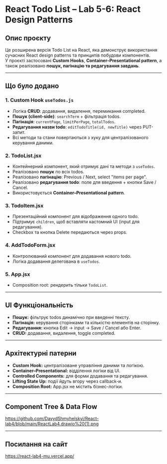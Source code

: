 # React Todo List – Lab 5-6: React Design Patterns

## Опис проєкту
Це розширена версія Todo List на React, яка демонструє використання сучасних React design patterns та принципів побудови компонентів.  
У проєкті застосовані **Custom Hooks**, **Container–Presentational pattern**, а також реалізовано **пошук, пагінацію та редагування завдань**.

---

## Що було додано

### 1. Custom Hook `useTodos.js`
- Логіка **CRUD**: додавання, видалення, перемикання completed.
- **Пошук (client-side)**: `searchTerm` + фільтрація todos.
- **Пагінація**: `currentPage`, `limitPerPage`, `totalTodos`.
- **Редагування назви todo**: `editTodoTitle(id, newTitle)` через PUT-запит.
- Всі методи та стани повертаються з хуку для централізованого керування даними.

### 2. TodoList.jsx
- Контейнерний компонент, який отримує дані та методи з `useTodos`.
- Реалізовано **пошук** по всіх todos.
- Реалізовано **пагінацію**: Previous / Next, select "items per page".
- Реалізовано **редагування todo**: поле для введення + кнопки Save / Cancel.
- Використовується **Container–Presentational pattern**.

### 3. TodoItem.jsx
- Презентаційний компонент для відображення одного todo.
- Підтримує `children`, щоб вставляти кастомний UI (input для редагування).
- Checkbox та кнопка Delete передаються через props.

### 4. AddTodoForm.jsx
- Контролюваний компонент для додавання нового todo.
- Логіка додавання делегована в `useTodos`.

### 5. App.jsx
- Composition root: рендерить тільки `TodoList`.

---

## UI Функціональність
- **Пошук:** фільтрує todos динамічно при введенні тексту.
- **Пагінація:** керування сторінками та кількістю елементів на сторінку.
- **Редагування:** кнопка Edit → input → Save / Cancel або Enter.
- **CRUD:** додавання, видалення, toggle completed.

---

## Архітектурні патерни
- **Custom Hook:** централізоване управління даними та логікою.
- **Container–Presentational:** відділення логіки від UI.
- **Controlled Components:** для форми додавання та редагування.
- **Lifting State Up:** події йдуть вгору через callback-и.
- **Composition Root:** App.jsx не містить бізнес-логіки.

---

## Component Tree & Data Flow


https://github.com/DavydShmyhelskyi/React-lab4/blob/main/ReactLab4.drawio%20(1).png

---
## Посилання на сайт
https://react-lab4-mu.vercel.app/
